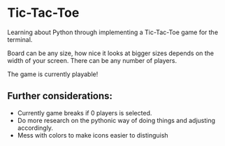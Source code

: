 # Tic-Tac-Toe
Learning about Python through implementing a Tic-Tac-Toe game for the terminal.

Board can be any size, how nice it looks at bigger sizes depends on the width of your screen.
There can be any number of players.

The game is currently playable!

## Further considerations:
- Currently game breaks if 0 players is selected.
- Do more research on the pythonic way of doing things and adjusting accordingly.
- Mess with colors to make icons easier to distinguish

